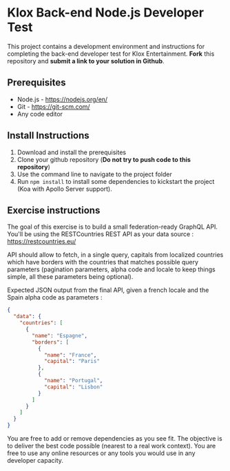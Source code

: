 # Klox Back-end Node.js Developer Test

This project contains a development environment and instructions for completing the back-end developer test for Klox Entertainment. **Fork** this repository and **submit a link to your solution in Github**.

## Prerequisites
* Node.js - https://nodejs.org/en/
* Git - https://git-scm.com/
* Any code editor

## Install Instructions
1. Download and install the prerequisites
2. Clone your github repository (**Do not try to push code to this repository**)
3. Use the command line to navigate to the project folder
4. Run <code>npm install</code> to install some dependencies to kickstart the project (Koa with Apollo Server support).

## Exercise instructions
The goal of this exercise is to build a small federation-ready GraphQL API.
You'll be using the RESTCountries REST API as your data source :
https://restcountries.eu/

API should allow to fetch, in a single query, capitals from localized countries which have borders with the countries that matches possible query parameters (pagination parameters, alpha code and locale to keep things simple, all these parameters being optional).

Expected JSON output from the final API, given a french locale and the Spain alpha code as parameters :

```json
{
  "data": {
    "countries": [
      {
        "name": "Espagne",
        "borders": [
          {
            "name": "France",
            "capital": "Paris"
          },
          {
            "name": "Portugal",
            "capital": "Lisbon"
          }
        ]
      }
    ]
  }
}
```

You are free to add or remove dependencies as you see fit. The objective is to deliver the best code possible (nearest to a real work context).
You are free to use any online resources or any tools you would use in any developer capacity.
